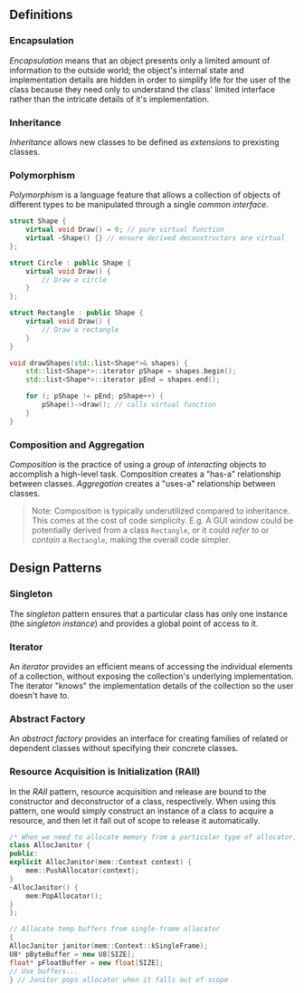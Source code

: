 ## Definitions
### Encapsulation
*Encapsulation* means that an object presents only a limited amount of information to the outside world; the object's internal state and implementation details are hidden in order to simplify life for the user of the class because they need only to understand the class' limited interface rather than the intricate details of it's implementation.

### Inheritance
*Inheritance* allows new classes to be defined as *extensions* to prexisting classes.

### Polymorphism
*Polymorphism* is a language feature that allows a collection of objects of different types to be manipulated through a single *common interface*. 
```cpp
struct Shape {
	virtual void Draw() = 0; // pure virtual function
	virtual ~Shape() {} // ensure derived deconstructors are virtual
};

struct Circle : public Shape {
	virtual void Draw() {
		// Draw a circle
	}
};

struct Rectangle : public Shape {
	virtual void Draw() {
		// Draw a rectangle
	}
}

void drawShapes(std::list<Shape*>& shapes) {
	std::list<Shape*>::iterator pShape = shapes.begin();
	std::list<Shape*>::iterator pEnd = shapes.end();

	for (; pShape != pEnd; pShape++) {
		pShape()->draw(); // calls virtual function
	}
}
```

### Composition and Aggregation
*Composition* is the practice of using a *group* of *interacting* objects to accomplish a high-level task. Composition creates a "has-a" relationship between classes. *Aggregation* creates a "uses-a" relationship between classes.
> Note: Composition is typically underutilized compared to inheritance. This comes at the cost of code simplicity. E.g. A GUI window could be potentially derived from a class `Rectangle`, or it could *refer to* or *contain* a `Rectangle`, making the overall code simpler.

## Design Patterns

### Singleton
The *singleton* pattern ensures that a particular class has only one instance (the *singleton instance*) and provides a global point of access to it.

### Iterator
An *iterator* provides an efficient means of accessing the individual elements of a collection, without exposing the collection's underlying implementation. The iterator "knows" the implementation details of the collection so the user doesn't have to.

### Abstract Factory
An *abstract factory* provides an interface for creating families of related or dependent classes without specifying their concrete classes.

### Resource Acquisition is Initialization (RAII)
In the *RAII* pattern, resource acquisition and release are bound to the constructor and deconstructor of a class, respectively. When using this pattern, one would simply construct an instance of a class to acquire a resource, and then let it fall out of scope to release it automatically.
```cpp
/* When we need to allocate memory from a particular type of allocator, we push that allocator onto a global allocator stack. When we're done allocating, we pop that allocator off the stack. */
class AllocJanitor {
public:
explicit AllocJanitor(mem::Context context) {
	mem::PushAllocator(context);
}
~AllocJanitor() {
	mem:PopAllocator();
}
};

// Allocate temp buffers from single-frame allocator
{
AllocJanitor janitor(mem::Context::kSingleFrame);
U8* pByteBuffer = new U8[SIZE];
float* pFloatBuffer = new float[SIZE];
// Use buffers...
} // Janitor pops allocator when it falls out of scope
```
